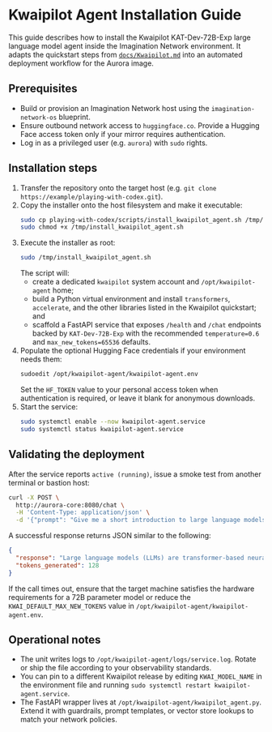 # Kwaipilot Agent Installation Guide

This guide describes how to install the Kwaipilot KAT-Dev-72B-Exp large language model agent inside the Imagination Network environment. It adapts the quickstart steps from [`docs/Kwaipilot.md`](Kwaipilot.md) into an automated deployment workflow for the Aurora image.

## Prerequisites

* Build or provision an Imagination Network host using the `imagination-network-os` blueprint.
* Ensure outbound network access to `huggingface.co`. Provide a Hugging Face access token only if your mirror requires authentication.
* Log in as a privileged user (e.g. `aurora`) with `sudo` rights.

## Installation steps

1. Transfer the repository onto the target host (e.g. `git clone https://example/playing-with-codex.git`).
2. Copy the installer onto the host filesystem and make it executable:
   ```bash
   sudo cp playing-with-codex/scripts/install_kwaipilot_agent.sh /tmp/
   sudo chmod +x /tmp/install_kwaipilot_agent.sh
   ```
3. Execute the installer as root:
   ```bash
   sudo /tmp/install_kwaipilot_agent.sh
   ```
   The script will:
   * create a dedicated `kwaipilot` system account and `/opt/kwaipilot-agent` home;
   * build a Python virtual environment and install `transformers`, `accelerate`, and the other libraries listed in the Kwaipilot quickstart; and
   * scaffold a FastAPI service that exposes `/health` and `/chat` endpoints backed by `KAT-Dev-72B-Exp` with the recommended `temperature=0.6` and `max_new_tokens=65536` defaults.
4. Populate the optional Hugging Face credentials if your environment needs them:
   ```bash
   sudoedit /opt/kwaipilot-agent/kwaipilot-agent.env
   ```
   Set the `HF_TOKEN` value to your personal access token when authentication is required, or leave it blank for anonymous downloads.
5. Start the service:
   ```bash
   sudo systemctl enable --now kwaipilot-agent.service
   sudo systemctl status kwaipilot-agent.service
   ```

## Validating the deployment

After the service reports `active (running)`, issue a smoke test from another terminal or bastion host:

```bash
curl -X POST \
  http://aurora-core:8080/chat \
  -H 'Content-Type: application/json' \
  -d '{"prompt": "Give me a short introduction to large language models."}'
```

A successful response returns JSON similar to the following:

```json
{
  "response": "Large language models (LLMs) are transformer-based neural networks trained ...",
  "tokens_generated": 128
}
```

If the call times out, ensure that the target machine satisfies the hardware requirements for a 72B parameter model or reduce the `KWAI_DEFAULT_MAX_NEW_TOKENS` value in `/opt/kwaipilot-agent/kwaipilot-agent.env`.

## Operational notes

* The unit writes logs to `/opt/kwaipilot-agent/logs/service.log`. Rotate or ship the file according to your observability standards.
* You can pin to a different Kwaipilot release by editing `KWAI_MODEL_NAME` in the environment file and running `sudo systemctl restart kwaipilot-agent.service`.
* The FastAPI wrapper lives at `/opt/kwaipilot-agent/kwaipilot_agent.py`. Extend it with guardrails, prompt templates, or vector store lookups to match your network policies.
